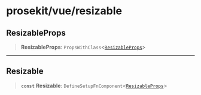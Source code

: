 # prosekit/vue/resizable

<a id="ResizableProps" name="ResizableProps"></a>

## ResizableProps

> **ResizableProps**: `PropsWithClass`\<[`ResizableProps`](../lit/resizable.md#ResizableProps)\>

***

<a id="Resizable" name="Resizable"></a>

## Resizable

> **`const`** **Resizable**: `DefineSetupFnComponent`\<[`ResizableProps`](resizable.md#ResizableProps)\>

